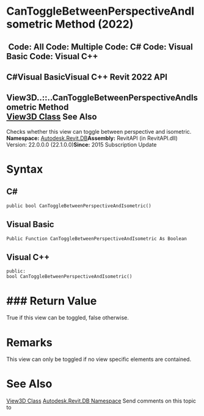 # CanToggleBetweenPerspectiveAndIsometric Method (2022)

﻿
 Code: All Code: Multiple Code: C# Code: Visual Basic Code: Visual C++   
---  
C#Visual BasicVisual C++
Revit 2022 API  
---  
View3D..::..CanToggleBetweenPerspectiveAndIsometric Method   
[View3D Class](d795a238-fc24-1875-e64f-a2bef56ae949.md "View3D Class") See Also  
---  
Checks whether this view can toggle between perspective and isometric. 
**Namespace:** [Autodesk.Revit.DB](87546ba7-461b-c646-cbb1-2cb8f5bff8b2.md "Autodesk.Revit.DB Namespace")**Assembly:** RevitAPI (in RevitAPI.dll) Version: 22.0.0.0 (22.1.0.0)**Since:** 2015 Subscription Update 
# Syntax
C#  
---  
```text
public bool CanToggleBetweenPerspectiveAndIsometric()
```
  
Visual Basic  
---  
```text
Public Function CanToggleBetweenPerspectiveAndIsometric As Boolean
```
  
Visual C++  
---  
```text
public:
bool CanToggleBetweenPerspectiveAndIsometric()
```
  
# ### Return Value
True if this view can be toggled, false otherwise. 
# Remarks
This view can only be toggled if no view specific elements are contained. 
# See Also
[View3D Class](d795a238-fc24-1875-e64f-a2bef56ae949.md "View3D Class")
[Autodesk.Revit.DB Namespace](87546ba7-461b-c646-cbb1-2cb8f5bff8b2.md "Autodesk.Revit.DB Namespace")
Send comments on this topic to 